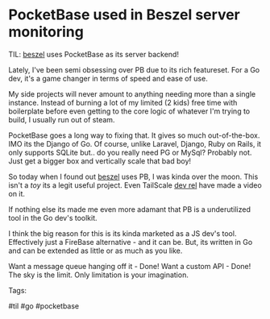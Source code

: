 # PocketBase used in Beszel server monitoring

TIL: [beszel] uses PocketBase as its server backend!

Lately, I've been semi obsessing over PB due to its rich featureset. For a Go
dev, it's a game changer in terms of speed and ease of use.

My side projects will never amount to anything needing more than a single
instance. Instead of burning a lot of my limited (2 kids) free time with
boilerplate before even getting to the core logic of whatever I'm trying to
build, I usually run out of steam.

PocketBase goes a long way to fixing that. It gives so much out-of-the-box. IMO
its the Django of Go. Of course, unlike Laravel, Django, Ruby on Rails, it only
supports SQLite but.. do you really need PG or MySql? Probably not. Just get a
bigger box and vertically scale that bad boy!

So today when I found out [beszel] uses PB, I was kinda over the moon. This
isn't a _toy_ its a legit useful project. Even TailScale
[dev rel](https://tailscale.com/blog/video-beszel) have made a video on it.

If nothing else its made me even more adamant that PB is a underutilized tool in
the Go dev's toolkit.

I think the big reason for this is its kinda marketed as a JS dev's tool.
Effectively just a FireBase alternative - and it can be. But, its written in Go
and can be extended as little or as much as you like.

Want a message queue hanging off it - Done! Want a custom API - Done! The sky is
the limit. Only limitation is your imagination.

[beszel]: https://github.com/henrygd/beszel

Tags:

#til #go #pocketbase
